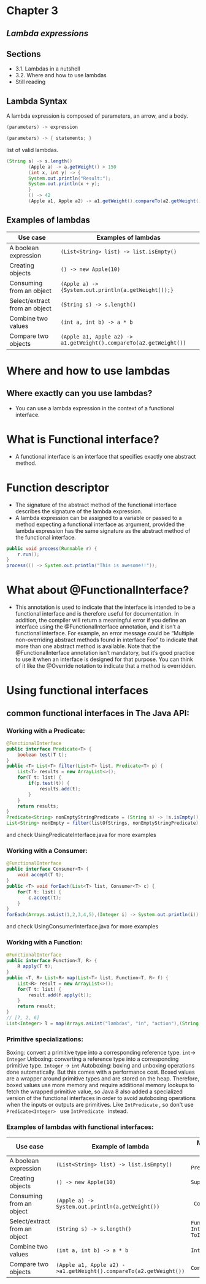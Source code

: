 # Chapter 3
## _Lambda expressions_

## Sections

- 3.1. Lambdas in a nutshell
- 3.2. Where and how to use lambdas
- Still reading


## Lambda Syntax
A lambda expression is composed of parameters, an arrow, and a body.
```java
(parameters) -> expression
```
```java
(parameters) -> { statements; }
```
list of valid lambdas.
```java
(String s) -> s.length()
        (Apple a) -> a.getWeight() > 150
        (int x, int y) -> {
        System.out.println("Result:");
        System.out.println(x + y);
        }
        () -> 42
        (Apple a1, Apple a2) -> a1.getWeight().compareTo(a2.getWeight())     
```

## Examples of lambdas

| Use case  | Examples of lambdas |
| ------------- | ------------- |
| A boolean expression | ```(List<String> list) -> list.isEmpty()```  |
|  Creating objects |  ```() -> new Apple(10)``` |
|  Consuming from an object |  ```(Apple a) -> {System.out.println(a.getWeight());}``` |
| Select/extract from an object  |  ```(String s) -> s.length()``` |
| Combine two values  |  ```(int a, int b) -> a * b``` |
|  Compare two objects |  ```(Apple a1, Apple a2) ->         a1.getWeight().compareTo(a2.getWeight())``` |

# Where and how to use lambdas
## Where exactly can you use lambdas?
- You can use a lambda expression in the context of a functional interface.

# What is Functional interface?
- A functional interface is an interface that specifies exactly one abstract method.

# Function descriptor
- The signature of the abstract method of the functional interface describes the signature of the lambda expression.
- A lambda expression can be assigned to a variable or passed to a method expecting a functional interface as argument, provided the lambda expression has the same signature as the abstract method of the functional interface.


```java 
public void process(Runnable r) {
    r.run();
}
process(() -> System.out.println("This is awesome!!"));
```

# What about @FunctionalInterface?
- This annotation is used to indicate that the interface is intended to be a functional interface and is therefore useful for documentation. In addition, the compiler will return a meaningful error if you define an interface using the @FunctionalInterface annotation, and it isn’t a functional interface. For example, an error message could be “Multiple non-overriding abstract methods found in interface Foo” to indicate that more than one abstract method is available. Note that the @FunctionalInterface annotation isn’t mandatory, but it’s good practice to use it when an interface is designed for that purpose. You can think of it like the @Override notation to indicate that a method is overridden.


# Using functional interfaces
## common functional interfaces in The Java API:
### Working with a Predicate:
```java
@FunctionalInterface
public interface Predicate<T> {
    boolean test(T t);
}
public <T> List<T> filter(List<T> list, Predicate<T> p) {
    List<T> results = new ArrayList<>();
    for(T t: list) {
        if(p.test(t)) {
            results.add(t);
        }
    }
    return results;
}
Predicate<String> nonEmptyStringPredicate = (String s) -> !s.isEmpty();
List<String> nonEmpty = filter(listOfStrings, nonEmptyStringPredicate);
```
and check UsingPredicateInterface.java for more examples

### Working with a Consumer:

```Java
@FunctionalInterface
public interface Consumer<T> {
    void accept(T t);
}
public <T> void forEach(List<T> list, Consumer<T> c) {
    for(T t: list) {
        c.accept(t);
    }
}
forEach(Arrays.asList(1,2,3,4,5),(Integer i) -> System.out.println(i));
```
and check UsingConsumerInterface.java for more examples

### Working with a Function:

```java
@FunctionalInterface
public interface Function<T, R> {
    R apply(T t);
}
public <T, R> List<R> map(List<T> list, Function<T, R> f) {
    List<R> result = new ArrayList<>();
    for(T t: list) {
        result.add(f.apply(t));
    }
    return result;
}
// [7, 2, 6]
List<Integer> l = map(Arrays.asList("lambdas", "in", "action"),(String s) -> s.length());
```

### Primitive specializations:

Boxing: convert a primitive type into a corresponding reference type. ```int```-> ```Integer```
Unboxing: converting a reference type into a corresponding primitive type. ```Integer``` -> ```int```
Autoboxing: boxing and unboxing operations done automatically.
But this comes with a performance cost. Boxed values are a wrapper around primitive types and are stored on the heap. Therefore, boxed values use more memory and require additional memory lookups to fetch the wrapped primitive value, so Java 8 also added a specialized version of the functional interfaces in order to avoid autoboxing operations when the inputs or outputs are primitives. Like ```IntPredicate``` , so don't use ```Predicate<Integer> ``` use ```IntPredicate ``` instead.

### Examples of lambdas with functional interfaces:
|Use case | Example of lambda | Matching functional interface|
|---------| ----------------- | ------------------------------- |
| A boolean expression	 | ``` (List<String> list) -> list.isEmpty() ``` | ``` Predicate<List<String>>``` |
|Creating objects	 | ``` () -> new Apple(10)	 ``` |  ``` Supplier<Apple> ```|
| Consuming from an object	 | ```(Apple a) -> System.out.println(a.getWeight()) ``` | ``` Consumer<Apple>``` |
|Select/extract from an object	 |``` (String s) -> s.length()	 ```  | ``` Function<String, Integer> or ToIntFunction<String> ``` |
|Combine two values | ``` (int a, int b) -> a * b	 ``` | ``` IntBinaryOperator ``` |
| Compare two objects	 |``` (Apple a1, Apple a2) ->a1.getWeight().compareTo(a2.getWeight()) ```  | ``` Comparator<Apple> ``` |